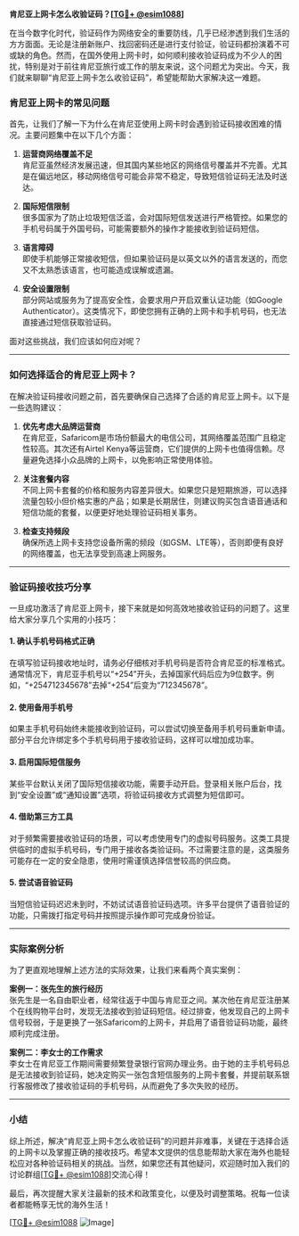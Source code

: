 **肯尼亚上网卡怎么收验证码？[[TG💪+ @esim1088](https://t.me/s/esim1088)]**

在当今数字化时代，验证码作为网络安全的重要防线，几乎已经渗透到我们生活的方方面面。无论是注册新账户、找回密码还是进行支付验证，验证码都扮演着不可或缺的角色。然而，在国外使用上网卡时，如何顺利接收验证码成为不少人的困扰，特别是对于前往肯尼亚旅行或工作的朋友来说，这个问题尤为突出。今天，我们就来聊聊“肯尼亚上网卡怎么收验证码”，希望能帮助大家解决这一难题。

### 肯尼亚上网卡的常见问题

首先，让我们了解一下为什么在肯尼亚使用上网卡时会遇到验证码接收困难的情况。主要问题集中在以下几个方面：

1. **运营商网络覆盖不足**  
   肯尼亚虽然经济发展迅速，但其国内某些地区的网络信号覆盖并不完善。尤其是在偏远地区，移动网络信号可能会非常不稳定，导致短信验证码无法及时送达。

2. **国际短信限制**  
   很多国家为了防止垃圾短信泛滥，会对国际短信发送进行严格管控。如果您的手机号码属于外国号码，可能需要额外的操作才能接收到验证码短信。

3. **语言障碍**  
   即使手机能够正常接收短信，但如果验证码是以英文以外的语言发送的，而您又不太熟悉该语言，也可能造成误解或遗漏。

4. **安全设置限制**  
   部分网站或服务为了提高安全性，会要求用户开启双重认证功能（如Google Authenticator）。这类情况下，即使您拥有正确的上网卡和手机号码，也无法直接通过短信获取验证码。

面对这些挑战，我们应该如何应对呢？

---

### 如何选择适合的肯尼亚上网卡？

在解决验证码接收问题之前，首先要确保自己选择了合适的肯尼亚上网卡。以下是一些选购建议：

1. **优先考虑大品牌运营商**  
   在肯尼亚，Safaricom是市场份额最大的电信公司，其网络覆盖范围广且稳定性较高。其次还有Airtel Kenya等运营商，它们提供的上网卡也值得信赖。尽量避免选择小众品牌的上网卡，以免影响正常使用体验。

2. **关注套餐内容**  
   不同上网卡套餐的价格和服务内容差异很大。如果您只是短期旅游，可以选择流量包较小但价格实惠的产品；如果是长期居住，则建议购买包含语音通话和短信功能的套餐，以便更好地处理验证码相关事务。

3. **检查支持频段**  
   确保所选上网卡支持您设备所需的频段（如GSM、LTE等），否则即便有良好的网络覆盖，也无法享受到高速上网服务。

---

### 验证码接收技巧分享

一旦成功激活了肯尼亚上网卡，接下来就是如何高效地接收验证码的问题了。这里给大家分享几个实用的小技巧：

#### 1. **确认手机号码格式正确**
   在填写验证码接收地址时，请务必仔细核对手机号码是否符合肯尼亚的标准格式。通常情况下，肯尼亚手机号以“+254”开头，去掉国家代码后应为9位数字。例如，“+254712345678”去掉“+254”后变为“712345678”。

#### 2. **使用备用手机号**
   如果主手机号码始终未能接收到验证码，可以尝试切换至备用手机号码重新申请。部分平台允许绑定多个手机号码用于接收验证码，这样可以增加成功率。

#### 3. **启用国际短信服务**
   某些平台默认关闭了国际短信接收功能，需要手动开启。登录相关账户后台，找到“安全设置”或“通知设置”选项，将验证码接收方式调整为短信即可。

#### 4. **借助第三方工具**
   对于频繁需要接收验证码的场景，可以考虑使用专门的虚拟号码服务。这类工具提供临时的虚拟手机号码，专门用于接收各类验证码。不过需要注意的是，这类服务可能存在一定的安全隐患，使用时需谨慎选择信誉较高的供应商。

#### 5. **尝试语音验证码**
   当短信验证码迟迟未到时，不妨试试语音验证码选项。许多平台提供了语音验证的功能，只需拨打指定号码并按照提示操作即可完成身份验证。

---

### 实际案例分析

为了更直观地理解上述方法的实际效果，让我们来看两个真实案例：

**案例一：张先生的旅行经历**  
张先生是一名自由职业者，经常往返于中国与肯尼亚之间。某次他在肯尼亚注册某个在线购物平台时，发现无法接收到验证码短信。经过排查，他发现自己的上网卡信号较弱，于是更换了一张Safaricom的上网卡，并启用了语音验证码功能，最终顺利完成注册。

**案例二：李女士的工作需求**  
李女士在肯尼亚工作期间需要频繁登录银行官网办理业务。由于她的主手机号码总是无法接收到验证码，她决定购买一张包含短信服务的上网卡套餐，并提前联系银行客服修改了接收验证码的手机号码，从而避免了多次失败的经历。

---

### 小结

综上所述，解决“肯尼亚上网卡怎么收验证码”的问题并非难事，关键在于选择合适的上网卡以及掌握正确的接收技巧。希望本文提供的信息能帮助大家在海外也能轻松应对各种验证码相关的挑战。当然，如果您还有其他疑问，欢迎随时加入我们的讨论群组[[TG💪+ @esim1088](https://t.me/s/esim1088)]交流心得！

最后，再次提醒大家关注最新的技术和政策变化，以便及时调整策略。祝每一位读者都能畅享无忧的海外生活！

[[TG💪+ @esim1088](https://t.me/s/esim1088) ![Image](https://i.postimg.cc/4NQfJmqS/Snipaste-2025-05-13-00-14-12.png)]